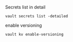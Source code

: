 

Secrets list in detail
```
vault secrets list -detailed
```

enable versioning
```
vault kv enable-versioning
```
